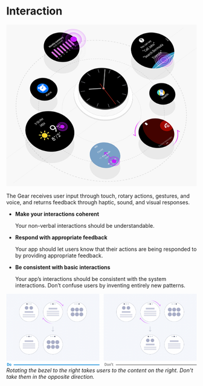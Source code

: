 # Interaction

<img alt="" height="428" src="media/7.0.png" width="800" />

The Gear receives user input through touch, rotary actions, gestures, and voice, and returns feedback through haptic, sound, and visual responses.

-   **Make your interactions coherent**

    Your non-verbal interactions should be understandable.

-   **Respond with appropriate feedback**

    Your app should let users know that their actions are being responded to by providing appropriate feedback.

-   **Be consistent with basic interactions**

    Your app’s interactions should be consistent with the system interactions. Don’t confuse users by inventing entirely new patterns.


![](media/interaction_7.0.3-850x322.png)  
*Rotating the bezel to the right takes users to the content on the right. Don't take them in the opposite direction.*
